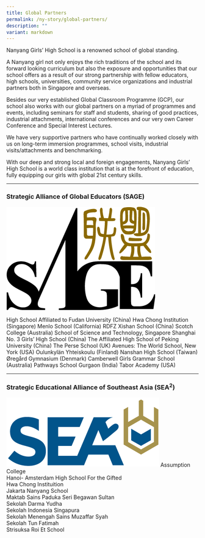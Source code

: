 ```yaml
---
title: Global Partners
permalink: /ny-story/global-partners/
description: ""
variant: markdown
---
```

Nanyang Girls’ High School is a renowned school of global standing.

A Nanyang girl not only enjoys the rich traditions of the school and its forward looking curriculum but also the exposure and opportunities that our school offers as a result of our strong partnership with fellow educators, high schools, universities, community service organizations and industrial partners both in Singapore and overseas.

Besides our very established Global Classroom Programme (GCP), our school also works with our global partners on a myriad of programmes and events, including seminars for staff and students, sharing of good practices, industrial attachments, international conferences and our very own Career Conference and Special Interest Lectures.

We have very supportive partners who have continually worked closely with us on long-term immersion programmes, school visits, industrial visits/attachments and benchmarking.

With our deep and strong local and foreign engagements, Nanyang Girls’ High School is a world class institution that is at the forefront of education, fully equipping our girls with global 21st century skills.


* * *

### Strategic Alliance of Global Educators (SAGE)


![](/images/sage-logo.png)
  
High School Affiliated to Fudan University (China)
Hwa Chong Institution (Singapore)
Menlo School (California)
RDFZ Xishan School (China)
Scotch College (Australia)
School of Science and Technology, Singapore
Shanghai No. 3 Girls’ High School (China)
The Affiliated High School of Peking University (China)
The Perse School (UK)
Avenues: The World School, New York (USA)
Oulunkylän Yhteiskoulu (Finland)
Nanshan High School (Taiwan)
Øregård Gymnasium (Denmark)
Camberwell Girls Grammar School (Australia)
Pathways School Gurgaon (India)
Tabor Academy (USA)
<br>

* * *

### Strategic Educational Alliance of Southeast Asia (SEA<sup>2</sup>)

![](/images/sea2_iconlogo-c.png)
Assumption College  
Hanoi- Amsterdam High School For the Gifted  
Hwa Chong Instituition  
Jakarta Nanyang School  
Maktab Sains Paduka Seri Begawan Sultan  
Sekolah Darma Yudha  
Sekolah Indonesia Singapura  
Sekolah Menengah Sains Muzaffar Syah  
Sekolah Tun Fatimah  
Strisuksa Roi Et School